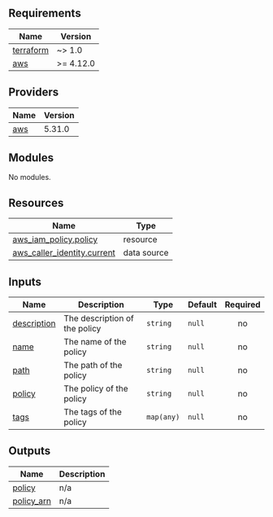 <!-- BEGIN_TF_DOCS -->
## Requirements

| Name | Version |
|------|---------|
| <a name="requirement_terraform"></a> [terraform](#requirement\_terraform) | ~> 1.0 |
| <a name="requirement_aws"></a> [aws](#requirement\_aws) | >= 4.12.0 |

## Providers

| Name | Version |
|------|---------|
| <a name="provider_aws"></a> [aws](#provider\_aws) | 5.31.0 |

## Modules

No modules.

## Resources

| Name | Type |
|------|------|
| [aws_iam_policy.policy](https://registry.terraform.io/providers/hashicorp/aws/latest/docs/resources/iam_policy) | resource |
| [aws_caller_identity.current](https://registry.terraform.io/providers/hashicorp/aws/latest/docs/data-sources/caller_identity) | data source |

## Inputs

| Name | Description | Type | Default | Required |
|------|-------------|------|---------|:--------:|
| <a name="input_description"></a> [description](#input\_description) | The description of the policy | `string` | `null` | no |
| <a name="input_name"></a> [name](#input\_name) | The name of the policy | `string` | `null` | no |
| <a name="input_path"></a> [path](#input\_path) | The path of the policy | `string` | `null` | no |
| <a name="input_policy"></a> [policy](#input\_policy) | The policy of the policy | `string` | `null` | no |
| <a name="input_tags"></a> [tags](#input\_tags) | The tags of the policy | `map(any)` | `null` | no |

## Outputs

| Name | Description |
|------|-------------|
| <a name="output_policy"></a> [policy](#output\_policy) | n/a |
| <a name="output_policy_arn"></a> [policy\_arn](#output\_policy\_arn) | n/a |
<!-- END_TF_DOCS -->
